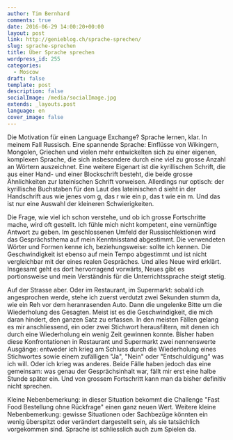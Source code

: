 ```yaml
---
author: Tim Bernhard
comments: true
date: 2016-06-29 14:00:20+00:00
layout: post
link: http://genieblog.ch/sprache-sprechen/
slug: sprache-sprechen
title: Über Sprache sprechen
wordpress_id: 255
categories:
  - Moscow
draft: false
template: post
description: false
socialImage: /media/socialImage.jpg
extends: _layouts.post
language: en
cover_image: false
---
```


Die Motivation für einen Language Exchange? Sprache lernen, klar. In meinem Fall Russisch. Eine spannende Sprache: Einflüsse von Wikingern, Mongolen, Griechen und vielen mehr entwickelten sich zu einer eigenen, komplexen Sprache, die sich insbesondere durch eine viel zu grosse Anzahl an Wörtern auszeichnet. Eine weitere Eigenart ist die kyrillischen Schrift, die aus einer Hand- und einer Blockschrift besteht, die beide grosse Ähnlichkeiten zur lateinischen Schrift vorweisen. Allerdings nur optisch: der kyrillische Buchstaben für den Laut des lateinischen d sieht in der Handschrift aus wie jenes vom g, das r wie ein p, das t wie ein m. Und das ist nur eine Auswahl der kleineren Schwierigkeiten.

Die Frage, wie viel ich schon verstehe, und ob ich grosse Fortschritte mache, wird oft gestellt. Ich fühle mich nicht kompetent, eine vernünftige Antwort zu geben. Im geschlossenen Umfeld der Russischlektionen wird das Gesprächsthema auf mein Kenntnisstand abgestimmt. Die verwendeten Wörter und Formen kenne ich, beziehungsweise: sollte ich kennen. Die Geschwindigkeit ist ebenso auf mein Tempo abgestimmt und ist nicht vergleichbar mit der eines realen Gespräches. Und alles Neue wird erklärt. Insgesamt geht es dort hervorragend vorwärts, Neues gibt es portionsweise und mein Verständnis für die Unterrichtssprache steigt stetig.

Auf der Strasse aber. Oder im Restaurant, im Supermarkt: sobald ich angesprochen werde, stehe ich zuerst verdutzt zwei Sekunden stumm da, wie ein Reh vor dem heranrasenden Auto. Dann die ungelenke Bitte um die Wiederholung des Gesagten. Meist ist es die Geschwindigkeit, die mich daran hindert, den ganzen Satz zu erfassen. In den meisten Fällen gelang es mir anschliessend, ein oder zwei Stichwort herausfiltern, mit denen ich durch eine Wiederholung ein wenig Zeit gewinnen konnte. Bisher haben diese Konfrontationen in Restaurant und Supermarkt zwei nennenswerte Ausgänge: entweder ich krieg am Schluss durch die Wiederholung eines Stichwortes sowie einem zufälligen "Ja", "Nein" oder "Entschuldigung" was ich will. Oder ich krieg was anderes. Beide Fälle haben jedoch das eine gemeinsam: was genau der Gesprächsinhalt war, fällt mir erst eine halbe Stunde später ein. Und von grossem Fortschritt kann man da bisher definitiv nicht sprechen.

Kleine Nebenbemerkung: in dieser Situation bekommt die Challenge "Fast Food Bestellung ohne Rückfrage" einen ganz neuen Wert.
Weitere kleine Nebenbemerkung: gewisse Situationen oder Sachbezüge könnten ein wenig überspitzt oder verändert dargestellt sein, als sie tatsächlich vorgekommen sind. Sprache ist schliesslich auch zum Spielen da.
